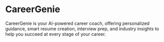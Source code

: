 # CareerGenie
CareerGenie is your AI-powered career coach, offering personalized guidance, smart resume creation, interview prep, and industry insights to help you succeed at every stage of your career.
